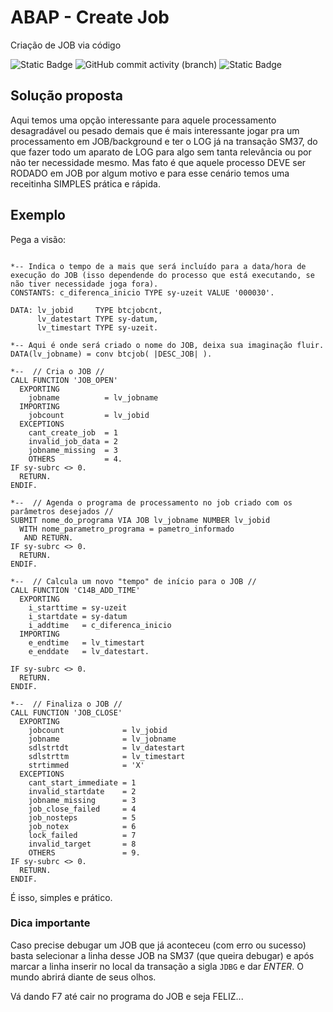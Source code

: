 
# ABAP - Create Job
Criação de JOB via código

![Static Badge](https://img.shields.io/badge/development-abap-blue)
![GitHub commit activity (branch)](https://img.shields.io/github/commit-activity/t/mourilo/ABAP_Create_job)
![Static Badge](https://img.shields.io/badge/murilo_borges-abap-lime)

## Solução proposta
Aqui temos uma opção interessante para aquele processamento desagradável ou pesado demais que é mais interessante jogar pra um processamento em JOB/background e ter o LOG já na transação SM37, do que fazer todo um aparato de LOG para algo sem tanta relevância ou por não ter necessidade mesmo.
Mas fato é que aquele processo DEVE ser RODADO em JOB por algum motivo e para esse cenário temos uma receitinha SIMPLES prática e rápida.

## Exemplo
Pega a visão:

```abap

*-- Indica o tempo de a mais que será incluído para a data/hora de execução do JOB (isso dependende do processo que está executando, se não tiver necessidade joga fora).
CONSTANTS: c_diferenca_inicio TYPE sy-uzeit VALUE '000030'.

DATA: lv_jobid     TYPE btcjobcnt,
      lv_datestart TYPE sy-datum,
      lv_timestart TYPE sy-uzeit.

*-- Aqui é onde será criado o nome do JOB, deixa sua imaginação fluir.
DATA(lv_jobname) = conv btcjob( |DESC_JOB| ).

*--  // Cria o JOB //
CALL FUNCTION 'JOB_OPEN'
  EXPORTING
    jobname          = lv_jobname
  IMPORTING
    jobcount         = lv_jobid
  EXCEPTIONS
    cant_create_job  = 1
    invalid_job_data = 2
    jobname_missing  = 3
    OTHERS           = 4.
IF sy-subrc <> 0.
  RETURN.
ENDIF.

*--  // Agenda o programa de processamento no job criado com os parâmetros desejados //
SUBMIT nome_do_programa VIA JOB lv_jobname NUMBER lv_jobid
  WITH nome_parametro_programa = pametro_informado
   AND RETURN.
IF sy-subrc <> 0.
  RETURN.
ENDIF.

*--  // Calcula um novo "tempo" de início para o JOB //
CALL FUNCTION 'C14B_ADD_TIME'
  EXPORTING
    i_starttime = sy-uzeit
    i_startdate = sy-datum
    i_addtime   = c_diferenca_inicio
  IMPORTING
    e_endtime   = lv_timestart
    e_enddate   = lv_datestart.

IF sy-subrc <> 0.
  RETURN.
ENDIF.

*--  // Finaliza o JOB //
CALL FUNCTION 'JOB_CLOSE'
  EXPORTING
    jobcount             = lv_jobid
    jobname              = lv_jobname
    sdlstrtdt            = lv_datestart
    sdlstrttm            = lv_timestart
    strtimmed            = 'X'
  EXCEPTIONS
    cant_start_immediate = 1
    invalid_startdate    = 2
    jobname_missing      = 3
    job_close_failed     = 4
    job_nosteps          = 5
    job_notex            = 6
    lock_failed          = 7
    invalid_target       = 8
    OTHERS               = 9.
IF sy-subrc <> 0.
  RETURN.
ENDIF.
```

É isso, simples e prático.


### Dica importante
Caso precise debugar um JOB que já aconteceu (com erro ou sucesso) basta selecionar a linha desse JOB na SM37 (que queira debugar) e após marcar a linha inserir no local da transação a sigla `JDBG` e dar *ENTER*.
O mundo abrirá diante de seus olhos.

Vá dando F7 até cair no programa do JOB e seja FELIZ...
